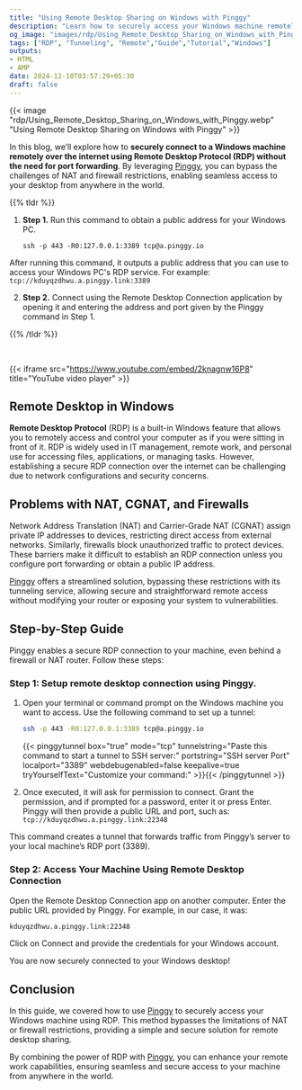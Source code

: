 ```yaml
---
title: "Using Remote Desktop Sharing on Windows with Pinggy"
description: "Learn how to securely access your Windows machine remotely using Remote Desktop Protocol (RDP) without the hassle of port forwarding. This step-by-step guide demonstrates how Pinggy simplifies remote desktop sharing by bypassing NAT, CGNAT, and firewall restrictions. Explore how to set up a secure connection, use the Remote Desktop Connection app, and overcome common network challenges for seamless remote access to your desktop from anywhere in the world."
og_image: "images/rdp/Using_Remote_Desktop_Sharing_on_Windows_with_Pinggy.webp"
tags: ["RDP", "Tunneling", "Remote","Guide","Tutorial","Windows"]
outputs:
- HTML
- AMP
date: 2024-12-10T03:57:29+05:30
draft: false
---
```


{{< image "rdp/Using_Remote_Desktop_Sharing_on_Windows_with_Pinggy.webp" "Using Remote Desktop Sharing on Windows with Pinggy" >}}

In this blog, we’ll explore how to **securely connect to a Windows machine remotely over the internet using Remote Desktop Protocol (RDP) without the need for port forwarding**. By leveraging [Pinggy](https://pinggy.io), you can bypass the challenges of NAT and firewall restrictions, enabling seamless access to your desktop from anywhere in the world.




{{% tldr %}}


1. **Step 1.** Run this command to obtain a public address for your Windows PC.
   ```
   ssh -p 443 -R0:127.0.0.1:3389 tcp@a.pinggy.io
   ```
After running this command, it outputs a public address that you can use to access your Windows PC's RDP service. For example: `tcp://kduyqzdhwu.a.pinggy.link:3389`

2. **Step 2.** Connect using the Remote Desktop Connection application by opening it and entering the address and port given by the Pinggy command in Step 1.

   

   

{{% /tldr %}}

<br/>

{{< iframe src="https://www.youtube.com/embed/2knagnw16P8" title="YouTube video player" >}}



## Remote Desktop in Windows

**Remote Desktop Protocol** (RDP) is a built-in Windows feature that allows you to remotely access and control your computer as if you were sitting in front of it. RDP is widely used in IT management, remote work, and personal use for accessing files, applications, or managing tasks. However, establishing a secure RDP connection over the internet can be challenging due to network configurations and security concerns.

## Problems with NAT, CGNAT, and Firewalls

Network Address Translation (NAT) and Carrier-Grade NAT (CGNAT) assign private IP addresses to devices, restricting direct access from external networks. Similarly, firewalls block unauthorized traffic to protect devices. These barriers make it difficult to establish an RDP connection unless you configure port forwarding or obtain a public IP address.

[Pinggy](https://pinggy.io) offers a streamlined solution, bypassing these restrictions with its tunneling service, allowing secure and straightforward remote access without modifying your router or exposing your system to vulnerabilities.

## Step-by-Step Guide

Pinggy enables a secure RDP connection to your machine, even behind a firewall or NAT router. Follow these steps:
### Step 1: Setup remote desktop connection using Pinggy.
1. Open your terminal or command prompt on the Windows machine you want to access. Use the following command to set up a tunnel:

   ```bash
   ssh -p 443 -R0:127.0.0.1:3389 tcp@a.pinggy.io
   ```

   

   {{< pinggytunnel box="true" mode="tcp" tunnelstring="Paste this command to start a tunnel to SSH server:" portstring="SSH server Port" localport="3389" webdebugenabled=false keepalive=true tryYourselfText="Customize your command:" >}}{{< /pinggytunnel >}}

2. Once executed, it will ask for permission to connect. Grant the permission, and if prompted for a password, enter it or press Enter. Pinggy will then provide a public URL and port, such as: `tcp://kduyqzdhwu.a.pinggy.link:22348`

This command creates a tunnel that forwards traffic from Pinggy’s server to your local machine’s RDP port (3389).
### Step 2: Access Your Machine Using Remote Desktop Connection
Open the Remote Desktop Connection app on another computer. Enter the public URL provided by Pinggy. For example, in our case, it was:

   ```bash
   kduyqzdhwu.a.pinggy.link:22348
   ```

Click on Connect and provide the credentials for your Windows account.

You are now securely connected to your Windows desktop!  

## Conclusion

In this guide, we covered how to use [Pinggy](https://pinggy.io) to securely access your Windows machine using RDP. This method bypasses the limitations of NAT or firewall restrictions, providing a simple and secure solution for remote desktop sharing.

By combining the power of RDP with [Pinggy](https://pinggy.io), you can enhance your remote work capabilities, ensuring seamless and secure access to your machine from anywhere in the world.